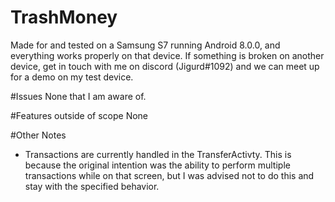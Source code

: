 # TrashMoney

Made for and tested on a Samsung S7 running Android 8.0.0, and everything works properly on that device. 
If something is broken on another device, get in touch with me on discord (Jigurd#1092) and we can meet up
for a demo on my test device.

#Issues
None that I am aware of.

#Features outside of scope
None

#Other Notes
- Transactions are currently handled in the TransferActivty. This is because the original intention was the ability to perform multiple transactions while on that screen, but I was advised not to do this and stay with the specified behavior.
